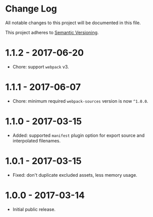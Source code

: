 # Change Log

All notable changes to this project will be documented in this file.

This project adheres to [Semantic Versioning](http://semver.org/).

# 1.1.2 - 2017-06-20

-   Chore: support `webpack` v3.

# 1.1.1 - 2017-06-07

-   Chore: minimum required `webpack-sources` version is now `^1.0.0`.

# 1.1.0 - 2017-03-15

-   Added: supported `manifest` plugin option for export source and interpolated filenames.

# 1.0.1 - 2017-03-15

-   Fixed: don't duplicate excluded assets, less memory usage.

# 1.0.0 - 2017-03-14

-   Initial public release.
